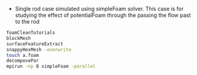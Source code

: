 * Single rod case simulated using simpleFoam solver. This case is for studying the effect of potentialFoam through the passing the flow past to the rod



```sh
foamCleanTutorials
blockMesh
surfaceFeatureExtract
snappyHexMesh -overwrite
touch a.foam
decomposePar
mpirun -np 8 simpleFoam -parallel
```
